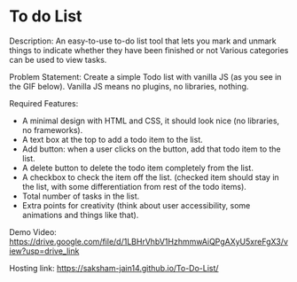 # To do List

Description: An easy-to-use to-do list tool that lets you mark and unmark things to indicate whether they have been finished or not Various categories can be used to view tasks.

Problem Statement: Create a simple Todo list with vanilla JS (as you see in the GIF below). Vanilla JS means no plugins, no libraries, nothing.

Required Features:

- A minimal design with HTML and CSS, it should look nice (no libraries, no frameworks).
- A text box at the top to add a todo item to the list.
- Add button: when a user clicks on the button, add that todo item to the list.
- A delete button to delete the todo item completely from the list.
- A checkbox to check the item off the list. (checked item should stay in the list, with some differentiation from rest of the todo items).
- Total number of tasks in the list.
- Extra points for creativity (think about user accessibility, some animations and things like that). 

Demo Video: https://drive.google.com/file/d/1LBHrVhbV1HzhmmwAiQPgAXyU5xreFgX3/view?usp=drive_link

Hosting link:  https://saksham-jain14.github.io/To-Do-List/
